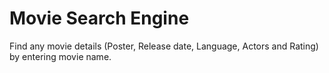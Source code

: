 # Movie Search Engine
Find any movie details (Poster, Release date, Language, Actors and Rating) by entering movie name.
